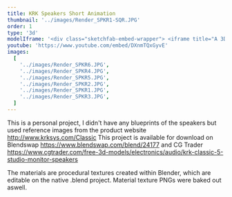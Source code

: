 ```yaml
---
title: KRK Speakers Short Animation
thumbnail: '../images/Render_SPKR1-SQR.JPG'
order: 1
type: '3d'
modelIframe: '<div class="sketchfab-embed-wrapper"> <iframe title="A 3D model" width="640" height="480" src="https://sketchfab.com/models/5c03f6b1082a4decb33ae7511209271a/embed?autostart=1&amp;ui_controls=1&amp;ui_infos=1&amp;ui_inspector=1&amp;ui_stop=1&amp;ui_watermark=1&amp;ui_watermark_link=1" frameborder="0" allow="autoplay; fullscreen; vr" mozallowfullscreen="true" webkitallowfullscreen="true"></iframe> <p style="font-size: 13px; font-weight: normal; margin: 5px; color: #4A4A4A;"> <a href="https://sketchfab.com/3d-models/krk-classic-5-studio-monitor-speaker-5c03f6b1082a4decb33ae7511209271a?utm_medium=embed&utm_source=website&utm_campaign=share-popup" target="_blank" style="font-weight: bold; color: #1CAAD9;">KRK Classic 5 Studio Monitor Speaker</a> by <a href="https://sketchfab.com/TheGiwi?utm_medium=embed&utm_source=website&utm_campaign=share-popup" target="_blank" style="font-weight: bold; color: #1CAAD9;">TheGiwi</a> on <a href="https://sketchfab.com?utm_medium=embed&utm_source=website&utm_campaign=share-popup" target="_blank" style="font-weight: bold; color: #1CAAD9;">Sketchfab</a> </p> </div>'
youtube: 'https://www.youtube.com/embed/DXnmTQxGyvE'
images:
  [
    '../images/Render_SPKR6.JPG',
    '../images/Render_SPKR4.JPG',
    '../images/Render_SPKR5.JPG',
    '../images/Render_SPKR2.JPG',
    '../images/Render_SPKR1.JPG',
    '../images/Render_SPKR3.JPG',
  ]
---
```


This is a personal project, I didn't have any blueprints of the speakers but used reference images from the product website http://www.krksys.com/Classic
This project is available for download on Blendswap https://www.blendswap.com/blend/24177 and
CG Trader https://www.cgtrader.com/free-3d-models/electronics/audio/krk-classic-5-studio-monitor-speakers

The materials are procedural textures created within Blender, which are editable on the native .blend project.
Material texture PNGs were baked out aswell.
